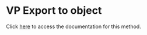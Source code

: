 <!---->
# VP Export to object

Click [here](https://developer.4d.com/docs/ViewPro/commands/vp-export-to-object) to access the documentation for this method.

